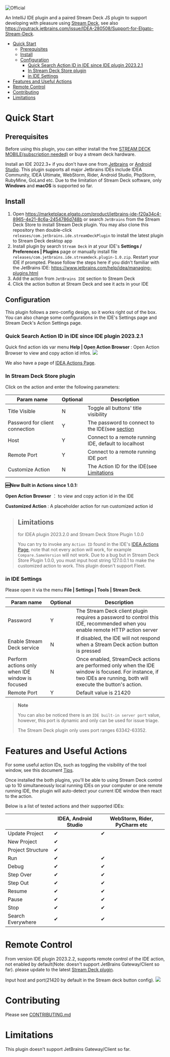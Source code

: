 ![Official](https://jb.gg/badges/official-plastic.svg)

An IntelliJ IDE plugin and a paired Stream Deck JS plugin to support developing with pleasure
using  [Stream Deck](https://developer.elgato.com/documentation/stream-deck/), see
also https://youtrack.jetbrains.com/issue/IDEA-280508/Support-for-Elgato-Stream-Deck.

<!-- TOC -->
* [Quick Start](#quick-start)
  * [Prerequisites](#prerequisites)
  * [Install](#install)
  * [Configuration](#configuration)
    * [Quick Search Action ID in IDE since IDE plugin 2023.2.1](#quick-search-action-id-in-ide-since-ide-plugin-202321)
    * [In Stream Deck Store plugin](#in-stream-deck-store-plugin)
    * [in IDE Settings](#in-ide-settings)
* [Features and Useful Actions](#features-and-useful-actions)
* [Remote Control](#remote-control)
* [Contributing](#contributing)
* [Limitations](#limitations-1)
<!-- TOC -->

# Quick Start

## Prerequisites

Before using this plugin, you can either install the free
[STREAM DECK MOBILE(subscription needed)](https://www.elgato.com/us/en/s/stream-deck-mobile) or buy a stream deck
hardware.

Install an IDE 2022.3+ if you don't have one from [Jetbrains](https://www.jetbrains.com)
or [Android Studio](https://developer.android.com/sdk/installing/studio.html). This plugin supports all major Jetbrains
IDEs include IDEA Community, IDEA Ultimate, WebStorm, Rider, Android Studio, PhpStorm, RubyMine, GoLand etc.
Due to the limitation of Stream Deck software, only **Windows** and **macOS** is supported so far.

## Install

1. Open https://marketplace.elgato.com/product/jetbrains-ide-f20a34c4-8965-4e21-8c6a-2454786d748b or search `JetBrains` from the Stream Deck Store to install
   Stream Deck plugin. You may also clone this repository then
   double-click `releases/com.jetbrains.ide.streamDeckPlugin` to install the latest plugin to Stream Deck desktop app
2. Install plugin by search `Stream Deck` in at your IDE's **Settings / Preferences | Plugins** page or manually install
   file `releases/com.jetbrains.ide.streamdeck.plugin-1.0.zip`. Restart your IDE if prompted. Please follow the steps
   here if you didn't
   familiar with the JetBrains IDE: https://www.jetbrains.com/help/idea/managing-plugins.html
3. Add the action from `JetBrains IDE` section to Stream Deck
4. Click the action button at Stream Deck and see it acts in your IDE

## Configuration

This plugin follows a zero-config design, so it works right out of the box. You can also change some
configurations in the IDE's Settings page and Stream Deck's Action Settings page.

### Quick Search Action ID in IDE since IDE plugin 2023.2.1

Quick find action ids var menu **Help | Open Action Browser** : Open Action Browser to view and copy action id infos.
![](screenshot/action_ids_browser.png)

We also have a page of [IDEA Actions Page](IDEA_actions.md).

### In Stream Deck Store plugin

Click on the action and enter the following parameters:

| Param name                     | Optional | Description                                                        |
|--------------------------------|----------|--------------------------------------------------------------------|
| Title Visible                  | N        | Toggle all buttons' title visibility                               |
| Password for client connection | Y        | The password to connect to the IDE(see [section](#in-IDE-Settings) |
| Host                           | Y        | Connect to a remote running IDE, default to localhost              |
| Remote Port                    | Y        | Connect to a remote running IDE port                               |
| Customize Action               | N        | The Action ID for the IDE(see [Limitations](#Limitations)          |

**🆕New Built in Actions since 1.0.1:**

**Open Action Browser** ： to view and copy action id in the IDE

**Customized Action** : A placeholder action for run customized action id


> ## Limitations
> for IDEA plugin 2023.2.0 and Stream Deck Store Plugin 1.0.0
>
> You can try to invoke any `Action ID` found in the
> IDE's [IDEA Actions Page](IDEA_actions.md),
> note that not every action will work, for example `Compare.SameVersion` will not work.
> Due to a bug but in Stream Deck Store Plugin 1.0.0, you must input host string 127.0.0.1
> to make the customized action to work.
> This plugin doesn't support Fleet.
>

### in IDE Settings

Please open it via the menu **File | Settings | Tools | Stream Deck**.

| Param name                                      | Optional | Description                                                                                                                                                       |
|-------------------------------------------------|----------|-------------------------------------------------------------------------------------------------------------------------------------------------------------------|
| Password                                        | Y        | The Stream Deck client plugin requires a password to control this IDE, recommended when you enable remote HTTP action server                                      |
| Enable Stream Deck service                      | N        | If disabled, the IDE will not respond when a Stream Deck action button is pressed                                                                                 |
| Perform actions only when IDE window is focused | N        | Once enabled, StreamDeck actions are performed only when the IDE window is focused. For instance, if two IDEs are running, both will execute the button's action. |
| Remote Port                                     | Y        | Default value is 21420                                                                                                                                            |



> **Note**
>
> You can also be noticed there is an `IDE built-in server port` value, however, this port is dynamic and only can be
> used for issue triage.
>
> The Stream Deck plugin only uses port ranges 63342-63352.
>
>

# Features and Useful Actions

For some useful action IDs, such as toggling the visibility of the tool window, 
see this document [Tips](Tips.md).

Once installed the both plugins, you'll be able to using Stream Deck control up to 10 simultaneously local running IDEs
on your computer or one remote running IDE, the plugin
will auto-detect your current IDE window then react to the action.

Below is a list of tested actions and their supported IDEs:

|                   | IDEA, Android Studio | WebStorm, Rider, PyCharm etc |
|-------------------|----------------------|------------------------------|
| Update Project    | ✔                    | ✔                            |
| New Project       | ✔                    |                              |
| Project Structure | ✔                    |                              |
| Run               | ✔                    | ✔                            |
| Debug             | ✔                    | ✔                            |
| Step Over         | ✔                    | ✔                            |
| Step Out          | ✔                    | ✔                            |
| Resume            | ✔                    | ✔                            |
| Pause             | ✔                    | ✔                            |
| Stop              | ✔                    | ✔                            |
| Search Everywhere | ✔                    | ✔                            |

# Remote Control
From version IDE plugin 2023.2.2, supports remote control of the IDE action, 
not enabled by default(Note: doesn't support JetBrains Gateway/Client so far).
please update to the latest [Stream Deck plugin](releases/com.jetbrains.ide.streamDeckPlugin).

Input host and port(21420 by default in the Stream deck button config).
![](screenshot/StreamDeckRemoteControl.png)
# Contributing

Please see [CONTRIBUTING.md](CONTRIBUTING.md)

# Limitations

This plugin doesn't support JetBrains Gateway/Client so far.